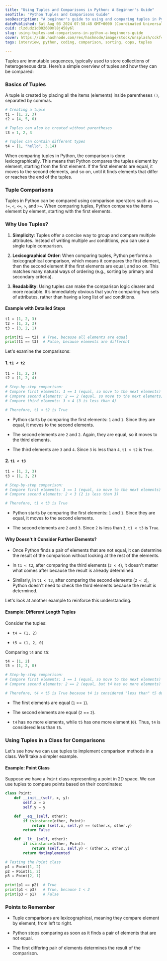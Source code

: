 ```yaml
---
title: "Using Tuples and Comparisons in Python: A Beginner's Guide"
seoTitle: "Python Tuples and Comparisons Guide"
seoDescription: "A beginner's guide to using and comparing tuples in Python, covering basics, comparisons, and practical examples"
datePublished: Sat Aug 03 2024 07:58:48 GMT+0000 (Coordinated Universal Time)
cuid: clzdudz1d002609ml8j458y6l
slug: using-tuples-and-comparisons-in-python-a-beginners-guide
cover: https://cdn.hashnode.com/res/hashnode/image/stock/unsplash/cckf4TsHAuw/upload/f9e036c52cf7278b42d7f558df2ccbaa.jpeg
tags: interview, python, coding, comparison, sorting, oops, tuples

---
```


Tuples are immutable sequences, typically used to store collections of heterogeneous data. Here’s a simple overview of tuples and how they can be compared:

### Basics of Tuples

A tuple is created by placing all the items (elements) inside parentheses `()`, separated by commas.

```python
# Creating a tuple
t1 = (1, 2, 3)
t2 = (4, 5, 6)

# Tuples can also be created without parentheses
t3 = 1, 2, 3

# Tuples can contain different types
t4 = (1, "hello", 3.14)
```

When comparing tuples in Python, the comparison is done lexicographically. This means that Python compares the tuples element by element, starting from the first element. If the first elements are equal, it moves to the second elements, and so on, until it finds elements that differ or reaches the end of the tuples.

### Tuple Comparisons

Tuples in Python can be compared using comparison operators such as `==`, `!=`, `<`, `<=`, `>`, and `>=`. When comparing tuples, Python compares the items element by element, starting with the first elements.

### Why Use Tuples?

1. **Simplicity**: Tuples offer a concise way to group and compare multiple attributes. Instead of writing multiple `and` conditions, you can use a single tuple comparison.
    
2. **Lexicographical Order**: When comparing tuples, Python performs a lexicographical comparison, which means it compares the first element, then the second element if the first elements are equal, and so on. This matches many natural ways of ordering (e.g., sorting by primary and secondary criteria).
    
3. **Readability**: Using tuples can make the comparison logic clearer and more readable. It’s immediately obvious that you're comparing two sets of attributes, rather than having a long list of `and` conditions.
    

#### Example with Detailed Steps

```python
t1 = (1, 2, 3)
t2 = (1, 2, 3)
t3 = (3, 2, 1)

print(t1 == t2)  # True, because all elements are equal
print(t1 == t3)  # False, because elements are different
```

Let's examine the comparisons:

#### 1\. `t1 < t2`

```python
t1 = (1, 2, 3)
t2 = (1, 2, 4)

# Step-by-step comparison:
# Compare first elements: 1 == 1 (equal, so move to the next elements)
# Compare second elements: 2 == 2 (equal, so move to the next elements)
# Compare third elements: 3 < 4 (3 is less than 4)

# Therefore, t1 < t2 is True
```

* Python starts by comparing the first elements: `1` and `1`. Since they are equal, it moves to the second elements.
    
* The second elements are `2` and `2`. Again, they are equal, so it moves to the third elements.
    
* The third elements are `3` and `4`. Since `3` is less than `4`, `t1 < t2` is `True`.
    

#### 2\. `t1 < t3`

```python
t1 = (1, 2, 3)
t3 = (1, 3, 2)

# Step-by-step comparison:
# Compare first elements: 1 == 1 (equal, so move to the next elements)
# Compare second elements: 2 < 3 (2 is less than 3)

# Therefore, t1 < t3 is True
```

* Python starts by comparing the first elements: `1` and `1`. Since they are equal, it moves to the second elements.
    
* The second elements are `2` and `3`. Since `2` is less than `3`, `t1 < t3` is `True`.
    

#### Why Doesn't It Consider Further Elements?

* Once Python finds a pair of elements that are not equal, it can determine the result of the comparison without looking at the rest of the elements.
    
* In `t1 < t2`, after comparing the third elements (`3 < 4`), it doesn't matter what comes after because the result is already determined.
    
* Similarly, in `t1 < t3`, after comparing the second elements (`2 < 3`), Python doesn't need to check the third elements because the result is determined.
    

Let's look at another example to reinforce this understanding.

#### Example: Different Length Tuples

Consider the tuples:

* `t4 = (1, 2)`
    
* `t5 = (1, 2, 0)`
    

Comparing `t4` and `t5`:

```python
t4 = (1, 2)
t5 = (1, 2, 0)

# Step-by-step comparison:
# Compare first elements: 1 == 1 (equal, so move to the next elements)
# Compare second elements: 2 == 2 (equal, but t4 has no more elements)

# Therefore, t4 < t5 is True because t4 is considered "less than" t5 due to its shorter length
```

* The first elements are equal (`1` == `1`).
    
* The second elements are equal (`2` == `2`).
    
* `t4` has no more elements, while `t5` has one more element (`0`). Thus, `t4` is considered less than `t5`.
    

### Using Tuples in a Class for Comparisons

Let's see how we can use tuples to implement comparison methods in a class. We'll take a simpler example.

#### Example: Point Class

Suppose we have a `Point` class representing a point in 2D space. We can use tuples to compare points based on their coordinates:

```python
class Point:
    def __init__(self, x, y):
        self.x = x
        self.y = y

    def __eq__(self, other):
        if isinstance(other, Point):
            return (self.x, self.y) == (other.x, other.y)
        return False

    def __lt__(self, other):
        if isinstance(other, Point):
            return (self.x, self.y) < (other.x, other.y)
        return NotImplemented

# Testing the Point class
p1 = Point(1, 2)
p2 = Point(1, 2)
p3 = Point(2, 1)

print(p1 == p2)  # True
print(p1 < p3)   # True, because 1 < 2
print(p3 < p1)   # False
```

### Points to Remember

* Tuple comparisons are lexicographical, meaning they compare element by element, from left to right.
    
* Python stops comparing as soon as it finds a pair of elements that are not equal.
    
* The first differing pair of elements determines the result of the comparison.